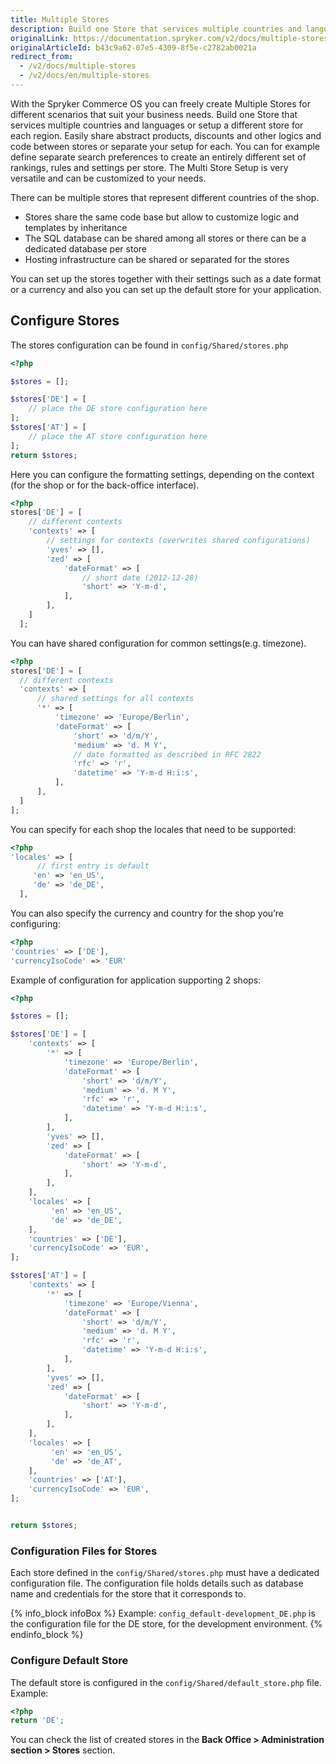 ```yaml
---
title: Multiple Stores
description: Build one Store that services multiple countries and languages or setup a different store for each region. Setup the stores together with their settings.
originalLink: https://documentation.spryker.com/v2/docs/multiple-stores
originalArticleId: b43c9a62-07e5-4309-8f5e-c2782ab0021a
redirect_from:
  - /v2/docs/multiple-stores
  - /v2/docs/en/multiple-stores
---
```


With the Spryker Commerce OS you can freely create Multiple Stores for different scenarios that suit your business needs. Build one Store that services multiple countries and languages or setup a different store for each region. Easily share abstract products, discounts and other logics and code between stores or separate your setup for each. You can for example define separate search preferences to create an entirely different set of rankings, rules and settings per store. The Multi Store Setup is very versatile and can be customized to your needs.

There can be multiple stores that represent different countries of the shop.

* Stores share the same code base but allow to customize logic and templates by inheritance
* The SQL database can be shared among all stores or there can be a dedicated database per store
* Hosting infrastructure can be shared or separated for the stores

You can set up the stores together with their settings such as a date format or a currency and also you can set up the default store for your application.

## Configure Stores

The stores configuration can be found in `config/Shared/stores.php`

```php
<?php

$stores = [];

$stores['DE'] = [
    // place the DE store configuration here
];
$stores['AT'] = [
    // place the AT store configuration here
];
return $stores;
```

Here you can configure the formatting settings, depending on the context (for the shop or for the back-office interface).

```php
<?php
stores['DE'] = [
    // different contexts
    'contexts' => [
        // settings for contexts (overwrites shared configurations)
        'yves' => [],
        'zed' => [
            'dateFormat' => [
                // short date (2012-12-28)
                'short' => 'Y-m-d',
            ],
        ],
    ]
  ];
  ```
  
  You can have shared configuration for common settings(e.g. timezone).
  ```php
  <?php
stores['DE'] = [
    // different contexts
    'contexts' => [
        // shared settings for all contexts
        '*' => [
            'timezone' => 'Europe/Berlin',
            'dateFormat' => [
                'short' => 'd/m/Y',
                'medium' => 'd. M Y',
                // date formatted as described in RFC 2822
                'rfc' => 'r',
                'datetime' => 'Y-m-d H:i:s',
            ],
        ],
    ]
  ];
  ```
  
  You can specify for each shop the locales that need to be supported:
  ```php
  <?php
'locales' => [
        // first entry is default
       'en' => 'en_US',
       'de' => 'de_DE',
    ],
 ```
 
 You can also specify the currency and country for the shop you’re configuring:
 ```php
 <?php
'countries' => ['DE'],
'currencyIsoCode' => 'EUR'
```

Example of configuration for application supporting 2 shops:
```php
<?php

$stores = [];

$stores['DE'] = [
    'contexts' => [
        '*' => [
            'timezone' => 'Europe/Berlin',
            'dateFormat' => [
                'short' => 'd/m/Y',
                'medium' => 'd. M Y',
                'rfc' => 'r',
                'datetime' => 'Y-m-d H:i:s',
            ],
        ],
        'yves' => [],
        'zed' => [
            'dateFormat' => [
                'short' => 'Y-m-d',
            ],
        ],
    ],
    'locales' => [
         'en' => 'en_US',
         'de' => 'de_DE',
    ],
    'countries' => ['DE'],
    'currencyIsoCode' => 'EUR',
];

$stores['AT'] = [
    'contexts' => [
        '*' => [
            'timezone' => 'Europe/Vienna',
            'dateFormat' => [
                'short' => 'd/m/Y',
                'medium' => 'd. M Y',
                'rfc' => 'r',
                'datetime' => 'Y-m-d H:i:s',
            ],
        ],
        'yves' => [],
        'zed' => [
            'dateFormat' => [
                'short' => 'Y-m-d',
            ],
        ],
    ],
    'locales' => [
         'en' => 'en_US',
         'de' => 'de_AT',
    ],
    'countries' => ['AT'],
    'currencyIsoCode' => 'EUR',
];


return $stores;
```

### Configuration Files for Stores
Each store defined in the `config/Shared/stores.php` must have a dedicated configuration file. The configuration file holds details such as database name and credentials for the store that it corresponds to.

{% info_block infoBox %}
Example: `config_default-development_DE.php` is the configuration file for the DE store, for the development environment.
{% endinfo_block %}

### Configure Default Store
The default store is configured in the `config/Shared/default_store.php` file.
Example:
```php
<?php
return 'DE';
```

You can check the list of created stores in the **Back Office > Administration section > Stores** section.	

<!-- once published, add it to related articles: https://documentation.spryker.com/administration_interface_guide/administration/references/stores-reference-information-201911.htm -->
